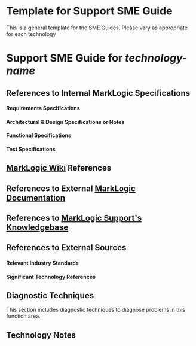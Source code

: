 # Template for Support SME Guide 

This is a general template for the SME Guides.  Please vary as appropriate for each technology

# Support SME Guide for _technology-name_

## References to Internal MarkLogic Specifications

####   Requirements Specifications

####   Architectural  & Design Specifications or Notes

####   Functional Specifications

####   Test Specifications

## [MarkLogic Wiki](https://wiki.marklogic.com/display/MWH/Wiki+Home) References

## References to External [MarkLogic Documentation](https://docs.marklogic.com/)
 
## References to [MarkLogic Support's Knowledgebase](https://help.marklogic.com/Knowledgebase/List)  

## References to External Sources

####   Relevant Industry Standards

####   Significant Technology References

## Diagnostic Techniques

This section includes diagnostic techniques to diagnose problems in this function area.

## Technology Notes
